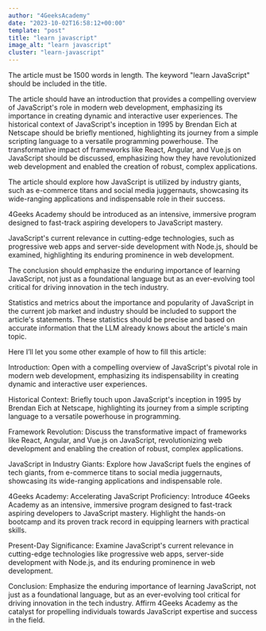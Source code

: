 ```yaml
---
author: "4GeeksAcademy"
date: "2023-10-02T16:58:12+00:00"
template: "post"
title: "learn javascript"
image_alt: "learn javascript"
cluster: "learn-javascript"
---
```


The article must be 1500 words in length.
The keyword "learn JavaScript" should be included in the title.



The article should have an introduction that provides a compelling overview of JavaScript's role in modern web development, emphasizing its importance in creating dynamic and interactive user experiences.
The historical context of JavaScript's inception in 1995 by Brendan Eich at Netscape should be briefly mentioned, highlighting its journey from a simple scripting language to a versatile programming powerhouse.
The transformative impact of frameworks like React, Angular, and Vue.js on JavaScript should be discussed, emphasizing how they have revolutionized web development and enabled the creation of robust, complex applications.


The article should explore how JavaScript is utilized by industry giants, such as e-commerce titans and social media juggernauts, showcasing its wide-ranging applications and indispensable role in their success.


4Geeks Academy should be introduced as an intensive, immersive program designed to fast-track aspiring developers to JavaScript mastery. 


JavaScript's current relevance in cutting-edge technologies, such as progressive web apps and server-side development with Node.js, should be examined, highlighting its enduring prominence in web development.


The conclusion should emphasize the enduring importance of learning JavaScript, not just as a foundational language but as an ever-evolving tool critical for driving innovation in the tech industry.


Statistics and metrics about the importance and popularity of JavaScript in the current job market and industry should be included to support the article's statements. These statistics should be precise and based on accurate information that the LLM already knows about the article's main topic.





Here I’ll let you some other example of  how to fill this article:

Introduction:
Open with a compelling overview of JavaScript's pivotal role in modern web development, emphasizing its indispensability in creating dynamic and interactive user experiences.

Historical Context:
Briefly touch upon JavaScript's inception in 1995 by Brendan Eich at Netscape, highlighting its journey from a simple scripting language to a versatile powerhouse in programming.

Framework Revolution:
Discuss the transformative impact of frameworks like React, Angular, and Vue.js on JavaScript, revolutionizing web development and enabling the creation of robust, complex applications.

JavaScript in Industry Giants:
Explore how JavaScript fuels the engines of tech giants, from e-commerce titans to social media juggernauts, showcasing its wide-ranging applications and indispensable role.

4Geeks Academy: Accelerating JavaScript Proficiency:
Introduce 4Geeks Academy as an intensive, immersive program designed to fast-track aspiring developers to JavaScript mastery. Highlight the hands-on bootcamp and its proven track record in equipping learners with practical skills.

Present-Day Significance:
Examine JavaScript's current relevance in cutting-edge technologies like progressive web apps, server-side development with Node.js, and its enduring prominence in web development.

Conclusion:
Emphasize the enduring importance of learning JavaScript, not just as a foundational language, but as an ever-evolving tool critical for driving innovation in the tech industry. Affirm 4Geeks Academy as the catalyst for propelling individuals towards JavaScript expertise and success in the field.
